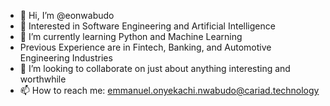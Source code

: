 - 👋 Hi, I’m @eonwabudo
- 👀 Interested in Software Engineering and Artificial Intelligence
- 🌱 I’m currently learning Python and Machine Learning
- Previous Experience are in Fintech, Banking, and Automotive Engineering Industries
- 💞️ I’m looking to collaborate on just about anything interesting and worthwhile
- 📫 How to reach me: emmanuel.onyekachi.nwabudo@cariad.technology

<!---
eonwabudo/eonwabudo is a ✨ special ✨ repository because its `README.md` (this file) appears on your GitHub profile.
You can click the Preview link to take a look at your changes.
--->
